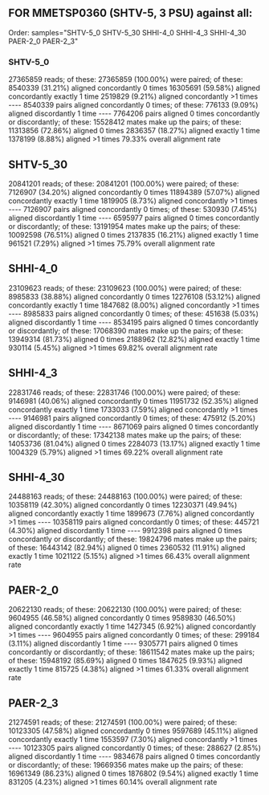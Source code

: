 ## FOR MMETSP0360 (SHTV-5, 3 PSU) against all:
Order: samples="SHTV-5_0 SHTV-5_30 SHHI-4_0 SHHI-4_3 SHHI-4_30 PAER-2_0 PAER-2_3"

### SHTV-5_0 

27365859 reads; of these:
  27365859 (100.00%) were paired; of these:
    8540339 (31.21%) aligned concordantly 0 times
    16305691 (59.58%) aligned concordantly exactly 1 time
    2519829 (9.21%) aligned concordantly >1 times
    ----
    8540339 pairs aligned concordantly 0 times; of these:
      776133 (9.09%) aligned discordantly 1 time
    ----
    7764206 pairs aligned 0 times concordantly or discordantly; of these:
      15528412 mates make up the pairs; of these:
        11313856 (72.86%) aligned 0 times
        2836357 (18.27%) aligned exactly 1 time
        1378199 (8.88%) aligned >1 times
79.33% overall alignment rate

## SHTV-5_30

20841201 reads; of these:
  20841201 (100.00%) were paired; of these:
    7126907 (34.20%) aligned concordantly 0 times
    11894389 (57.07%) aligned concordantly exactly 1 time
    1819905 (8.73%) aligned concordantly >1 times
    ----
    7126907 pairs aligned concordantly 0 times; of these:
      530930 (7.45%) aligned discordantly 1 time
    ----
    6595977 pairs aligned 0 times concordantly or discordantly; of these:
      13191954 mates make up the pairs; of these:
        10092598 (76.51%) aligned 0 times
        2137835 (16.21%) aligned exactly 1 time
        961521 (7.29%) aligned >1 times
75.79% overall alignment rate

## SHHI-4_0

23109623 reads; of these:
  23109623 (100.00%) were paired; of these:
    8985833 (38.88%) aligned concordantly 0 times
    12276108 (53.12%) aligned concordantly exactly 1 time
    1847682 (8.00%) aligned concordantly >1 times
    ----
    8985833 pairs aligned concordantly 0 times; of these:
      451638 (5.03%) aligned discordantly 1 time
    ----
    8534195 pairs aligned 0 times concordantly or discordantly; of these:
      17068390 mates make up the pairs; of these:
        13949314 (81.73%) aligned 0 times
        2188962 (12.82%) aligned exactly 1 time
        930114 (5.45%) aligned >1 times
69.82% overall alignment rate

## SHHI-4_3

22831746 reads; of these:
  22831746 (100.00%) were paired; of these:
    9146981 (40.06%) aligned concordantly 0 times
    11951732 (52.35%) aligned concordantly exactly 1 time
    1733033 (7.59%) aligned concordantly >1 times
    ----
    9146981 pairs aligned concordantly 0 times; of these:
      475912 (5.20%) aligned discordantly 1 time
    ----
    8671069 pairs aligned 0 times concordantly or discordantly; of these:
      17342138 mates make up the pairs; of these:
        14053736 (81.04%) aligned 0 times
        2284073 (13.17%) aligned exactly 1 time
        1004329 (5.79%) aligned >1 times
69.22% overall alignment rate

## SHHI-4_30

24488163 reads; of these:
  24488163 (100.00%) were paired; of these:
    10358119 (42.30%) aligned concordantly 0 times
    12230371 (49.94%) aligned concordantly exactly 1 time
    1899673 (7.76%) aligned concordantly >1 times
    ----
    10358119 pairs aligned concordantly 0 times; of these:
      445721 (4.30%) aligned discordantly 1 time
    ----
    9912398 pairs aligned 0 times concordantly or discordantly; of these:
      19824796 mates make up the pairs; of these:
        16443142 (82.94%) aligned 0 times
        2360532 (11.91%) aligned exactly 1 time
        1021122 (5.15%) aligned >1 times
66.43% overall alignment rate

## PAER-2_0

20622130 reads; of these:
  20622130 (100.00%) were paired; of these:
    9604955 (46.58%) aligned concordantly 0 times
    9589830 (46.50%) aligned concordantly exactly 1 time
    1427345 (6.92%) aligned concordantly >1 times
    ----
    9604955 pairs aligned concordantly 0 times; of these:
      299184 (3.11%) aligned discordantly 1 time
    ----
    9305771 pairs aligned 0 times concordantly or discordantly; of these:
      18611542 mates make up the pairs; of these:
        15948192 (85.69%) aligned 0 times
        1847625 (9.93%) aligned exactly 1 time
        815725 (4.38%) aligned >1 times
61.33% overall alignment rate

## PAER-2_3

21274591 reads; of these:
  21274591 (100.00%) were paired; of these:
    10123305 (47.58%) aligned concordantly 0 times
    9597689 (45.11%) aligned concordantly exactly 1 time
    1553597 (7.30%) aligned concordantly >1 times
    ----
    10123305 pairs aligned concordantly 0 times; of these:
      288627 (2.85%) aligned discordantly 1 time
    ----
    9834678 pairs aligned 0 times concordantly or discordantly; of these:
      19669356 mates make up the pairs; of these:
        16961349 (86.23%) aligned 0 times
        1876802 (9.54%) aligned exactly 1 time
        831205 (4.23%) aligned >1 times
60.14% overall alignment rate

